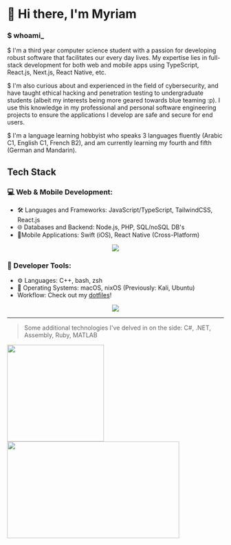 # :wave: Hi there, I'm Myriam

### $ whoami_

$ I'm a third year computer science student with a passion for developing robust software that facilitates our every day lives. My expertise lies in full-stack development for both web and mobile apps using TypeScript, React.js, Next.js, React Native, etc.

$ I'm also curious about and experienced in the field of cybersecurity, and have taught ethical hacking and penetration testing to undergraduate students (albeit my interests being more geared towards blue teaming :p). I use this knowledge in my professional and personal software engineering projects to ensure the applications I develop are safe and secure for end users.

$ I'm a language learning hobbyist who speaks 3 languages fluently (Arabic C1, English C1, French B2), and am currently learning my fourth and fifth (German and Mandarin).



## Tech Stack
### 💻 Web & Mobile Development:
- 🛠 Languages and Frameworks: JavaScript/TypeScript, TailwindCSS, React.js
- 🌐 Databases and Backend: Node.js, PHP, SQL/noSQL DB's
- 📱Mobile Applications: Swift (iOS), React Native (Cross-Platform)

<div align="center">
  <img
      src="https://skillicons.dev/icons?i=ts,react,nextjs,tailwind,postgres,docker,go"
      class="h-16"
  />
</div>



### 🔌 Developer Tools:
<!-- - 🔧 Languages: Lua, Rust, C++ -->
- ⚙️ Languages: C++, bash, zsh
- 💾 Operating Systems: macOS, nixOS (Previously: Kali, Ubuntu)
- Workflow: Check out my [dotfiles](https://github.com/myrmlbst/dotfiles)!

<div align="center">
  <img
      src="https://skillicons.dev/icons?i=vim,bash,cpp,apple,nix"
      class="h-16"
  />
</div>



---



> Some additional technologies I've delved in on the side: C#, .NET, Assembly, Ruby, MATLAB

<div align="left">
  <div>
    <!-- GITHUB STATS -->
    <a href="https://github-readme-stats.vercel.app/api?username=myrmlbst&show_icons=true&show=prs_merged&theme=tokyonight&rank_icon=github">
      <img height=225 src="https://github-readme-stats.vercel.app/api?username=myrmlbst&show_icons=true&show=prs_merged&theme=tokyonight&rank_icon=github">    
    </a>
    <!-- MOST USED LANGUAGES -->
    <a href="https://github-readme-stats.vercel.app/api/top-langs/?username=myrmlbst&layout=compact&theme=tokyonight&exclude_repo=&hide=html,css,php&langs_count=10">
      <img height=225 width=400 src="https://github-readme-stats.vercel.app/api/top-langs/?username=myrmlbst&layout=compact&theme=tokyonight&exclude_repo=&hide=html,css,php&langs_count=10">
    </a>
  </div>
</div>



